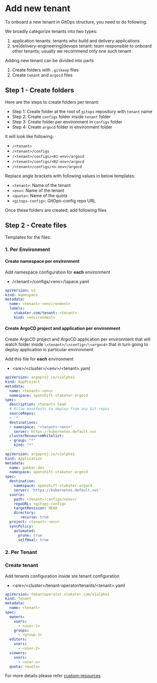 # Add new tenant

To onboard a new tenant in GitOps structure, you need to do following.

We broadly categorize tenants into two types:

1. application tenants: tenants who build and delivery applications
2. sre|delivery-engineering|devops tenant: team responsible to onboard other tenants; usually we recommend only one such tenant

Adding new tenant can be divided into parts

1. Create folders with `.gitkeep` files
2. Create `tenant` and `argocd` files

## Step 1 - Create folders

Here are the steps to create folders per tenant:

- Step 1: Create folder at the root of `gitops` repository with `tenant` name
- Step 2: Create `configs` folder inside `tenant` folder
- Step 3: Create folder per environment in `configs` folder
- Step 4: Create `argocd` folder in environment folder

It will look like following:

- `/<tenant>`
- `/<tenant>/configs`
- `/<tenant>/configs/<01-env>/argocd`
- `/<tenant>/configs/<02-env>/argocd`
- `/<tenant>/configs/<n-env>/argocd`

Replace angle brackets with following values in below templates:
  - `<tenant>`: Name of the tenant
  - `<env>`:  Name of the tenant
  - `<quota>`: Name of the quota
  - `<gitops-config>`: GitOps-config repo URL

Once these folders are created; add following files

## Step 2 - Create files

Templates for the files:

### 1. Per Environment

#### Create namespace per environment

Add namespace configuration for **each** environment

- /\<tenant>/configs/\<env>/\space.yaml

```yaml
apiVersion: v1
kind: Namespace
metadata:
  name: <tenant>-<environment>
  labels:
    stakater.com/tenant: <tenant>
    kind: <environment>
```

#### Create ArgoCD project and application per environment

Create ArgoCD project and ArgoCD application per environment that will watch folder inside `\<tenant>/\<config>/\<argocd>` that in turn going to deploy application in particular environment

Add this file for **each** environment

- \<sre>/\<cluster>/\<env>/\<tenant>.yaml
``` yaml
apiVersion: argoproj.io/v1alpha1
kind: AppProject
metadata:
  name: <tenant>-<env>
  namespace: openshift-stakater-argocd
spec:
  description: <tenant> team
  # Allow manifests to deploy from any Git repos
  sourceRepos:
  - '*'
  destinations:
  - namespace: "<tenant>-<env>"
    server: https://kubernetes.default.svc
  clusterResourceWhitelist:
  - group: "*"
    kind: "*"
---
apiVersion: argoproj.io/v1alpha1
kind: Application
metadata:
  name: gabbar-dev
  namespace: openshift-stakater-argocd
spec:
  destination:
    namespace: openshift-stakater-argocd
    server: 'https://kubernetes.default.svc'
  source:
    path: <tenant>/configs/<env>/
    repoURL: <gitops-config>
    targetRevision: HEAD
    directory:
       recurse: true
  project: <tenant>-<env>
  syncPolicy:
    automated:
      prune: true
      selfHeal: true
```

### 2. Per Tenant

### Create tenant

Add tenants configuration inside sre tenant configuration

- \<sre>/\<cluster>/tenant-operator/tenants/\<tenant>.yaml

``` yaml
apiVersion: tenantoperator.stakater.com/v1alpha1
kind: Tenant
metadata:
  name: <tenant>
spec:
  owners:
    users:
      - <user-1>
    groups:
      - <group-1>
  editors:
    users:
      - <user-2>
  viewers:
    users:
      - <user-n>
  quota: <quota>
```

For more details please refer [custom-resources](../tenant-operator/customresources.html#_2-tenant)
